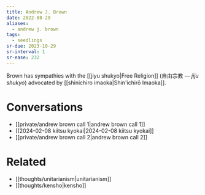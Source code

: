 ```yaml
---
title: Andrew J. Brown
date: 2022-08-29
aliases:
  - andrew j. brown
tags:
  - seedlings
sr-due: 2023-10-29
sr-interval: 1
sr-ease: 232
---
```

Brown has sympathies with the [[jiyu shukyo|Free Religion]] (自由宗教 — _jiju shukyo_) advocated by [[shinichiro imaoka|Shin'ichirō Imaoka]].

# Conversations

- [[private/andrew brown call 1|andrew brown call 1]]
- [[2024-02-08 kiitsu kyokai|2024-02-08 kiitsu kyokai]]
- [[private/andrew brown call 2|andrew brown call 2]]

# Related

- [[thoughts/unitarianism|unitarianism]]
- [[thoughts/kensho|kensho]]